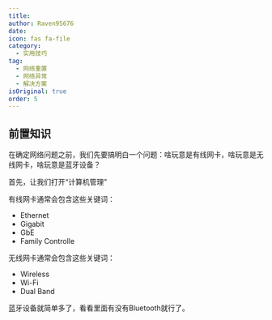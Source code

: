 ```yaml
---
title:
author: Raven95676
date: 
icon: fas fa-file
category:
  - 实用技巧
tag:
  - 网络重置
  - 网络异常
  - 解决方案
isOriginal: true
order: 5
---
```


## 前置知识

在确定网络问题之前，我们先要搞明白一个问题：啥玩意是有线网卡，啥玩意是无线网卡，啥玩意是蓝牙设备？

首先，让我们打开“计算机管理”

有线网卡通常会包含这些关键词：

- Ethernet
- Gigabit
- GbE
- Family Controlle

无线网卡通常会包含这些关键词：

- Wireless
- Wi-Fi
- Dual Band

蓝牙设备就简单多了，看看里面有没有Bluetooth就行了。
